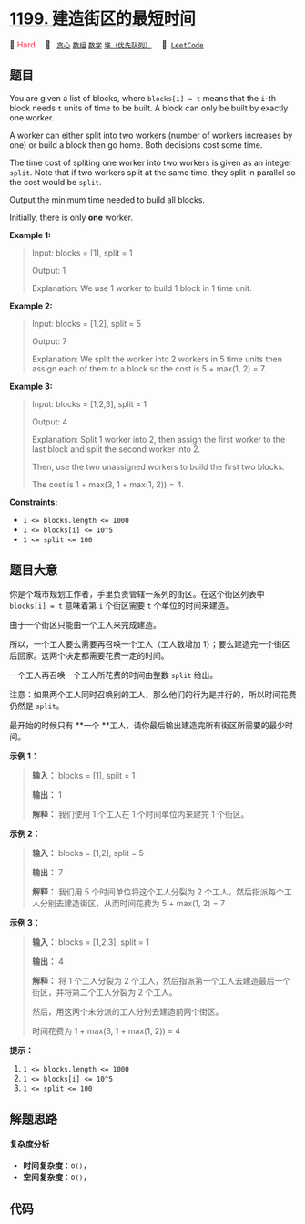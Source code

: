# [1199. 建造街区的最短时间](https://leetcode.com/problems/minimum-time-to-build-blocks)

🔴 <font color=#ff334b>Hard</font>&emsp; 🔖&ensp; [`贪心`](/tag/greedy.md) [`数组`](/tag/array.md) [`数学`](/tag/math.md) [`堆（优先队列）`](/tag/heap-priority-queue.md)&emsp; 🔗&ensp;[`LeetCode`](https://leetcode.com/problems/minimum-time-to-build-blocks)

## 题目

You are given a list of blocks, where `blocks[i] = t` means that the `i`-th
block needs `t` units of time to be built. A block can only be built by
exactly one worker.

A worker can either split into two workers (number of workers increases by
one) or build a block then go home. Both decisions cost some time.

The time cost of spliting one worker into two workers is given as an integer
`split`. Note that if two workers split at the same time, they split in
parallel so the cost would be `split`.

Output the minimum time needed to build all blocks.

Initially, there is only **one** worker.



**Example 1:**

> Input: blocks = [1], split = 1
> 
> Output: 1
> 
> Explanation: We use 1 worker to build 1 block in 1 time unit.

**Example 2:**

> Input: blocks = [1,2], split = 5
> 
> Output: 7
> 
> Explanation: We split the worker into 2 workers in 5 time units then assign each of them to a block so the cost is 5 + max(1, 2) = 7.

**Example 3:**

> Input: blocks = [1,2,3], split = 1
> 
> Output: 4
> 
> Explanation: Split 1 worker into 2, then assign the first worker to the last block and split the second worker into 2.
> 
> Then, use the two unassigned workers to build the first two blocks.
> 
> The cost is 1 + max(3, 1 + max(1, 2)) = 4.

**Constraints:**

  * `1 <= blocks.length <= 1000`
  * `1 <= blocks[i] <= 10^5`
  * `1 <= split <= 100`


## 题目大意

你是个城市规划工作者，手里负责管辖一系列的街区。在这个街区列表中 `blocks[i] = t` 意味着第  `i` 个街区需要 `t`
个单位的时间来建造。

由于一个街区只能由一个工人来完成建造。

所以，一个工人要么需要再召唤一个工人（工人数增加 1）；要么建造完一个街区后回家。这两个决定都需要花费一定的时间。

一个工人再召唤一个工人所花费的时间由整数 `split` 给出。

注意：如果两个工人同时召唤别的工人，那么他们的行为是并行的，所以时间花费仍然是 `split`。

最开始的时候只有 **一个  **工人，请你最后输出建造完所有街区所需要的最少时间。



**示例 1：**

> 
> 
> 
> 
> 
> **输入：** blocks = [1], split = 1
> 
> **输出：** 1
> 
> **解释：** 我们使用 1 个工人在 1 个时间单位内来建完 1 个街区。
> 
> 

**示例  2：**

> 
> 
> 
> 
> 
> **输入：** blocks = [1,2], split = 5
> 
> **输出：** 7
> 
> **解释：** 我们用 5 个时间单位将这个工人分裂为 2 个工人，然后指派每个工人分别去建造街区，从而时间花费为 5 + max(1, 2) = 7
> 
> 

**示例 3：**

> 
> 
> 
> 
> 
> **输入：** blocks = [1,2,3], split = 1
> 
> **输出：** 4
> 
> **解释：** 将 1 个工人分裂为 2 个工人，然后指派第一个工人去建造最后一个街区，并将第二个工人分裂为 2 个工人。
> 
> 然后，用这两个未分派的工人分别去建造前两个街区。
> 
> 时间花费为 1 + max(3, 1 + max(1, 2)) = 4
> 
> 



**提示：**

  1. `1 <= blocks.length <= 1000`
  2. `1 <= blocks[i] <= 10^5`
  3. `1 <= split <= 100`


## 解题思路

#### 复杂度分析

- **时间复杂度**：`O()`，
- **空间复杂度**：`O()`，

## 代码

```javascript

```